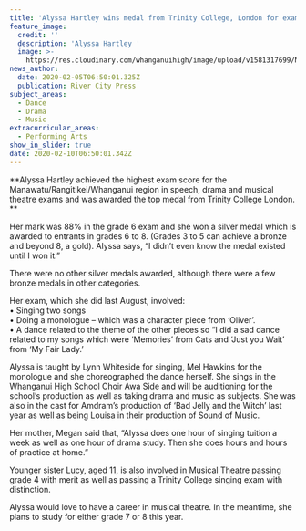 ```yaml
---
title: 'Alyssa Hartley wins medal from Trinity College, London for exams results'
feature_image:
  credit: ''
  description: 'Alyssa Hartley '
  image: >-
    https://res.cloudinary.com/whanganuihigh/image/upload/v1581317699/News/Alyssa_Hartley._RCP_5.2.20.jpg
news_author:
  date: 2020-02-05T06:50:01.325Z
  publication: River City Press
subject_areas:
  - Dance
  - Drama
  - Music
extracurricular_areas:
  - Performing Arts
show_in_slider: true
date: 2020-02-10T06:50:01.342Z
---
```

**Alyssa Hartley achieved the highest exam score for the Manawatu/Rangitikei/Whanganui region in speech, drama and musical theatre exams and was awarded the top medal from Trinity College London.**

Her mark was 88% in the grade 6 exam and she won a silver medal which is awarded to entrants in grades 6 to 8. (Grades 3 to 5 can achieve a bronze and beyond 8, a gold). Alyssa says, “I didn’t even know the medal existed until I won it.”

There were no other silver medals awarded, although there were a few bronze medals in other categories.

Her exam, which she did last August, involved:  
• Singing two songs  
• Doing a monologue – which was a character piece from ‘Oliver’.  
• A dance related to the theme of the other pieces so “I did a sad dance related to my songs which were ‘Memories’ from Cats and ‘Just you Wait’ from ‘My Fair Lady.’

Alyssa is taught by Lynn Whiteside for singing, Mel Hawkins for the monologue and she choreographed the dance herself. She sings in the Whanganui High School Choir Awa Side and will be auditioning for the school’s production as well as taking drama and music as subjects. She was also in the cast for Amdram’s production of ‘Bad Jelly and the Witch’ last year as well as being Louisa in their production of Sound of Music.

Her mother, Megan said that, “Alyssa does one hour of singing tuition a week as well as one hour of drama study. Then she does hours and hours of practice at home.”

Younger sister Lucy, aged 11, is also involved in Musical Theatre passing grade 4 with merit as well as passing a Trinity College singing exam with distinction.

Alyssa would love to have a career in musical theatre. In the meantime, she plans to study for either grade 7 or 8 this year.
